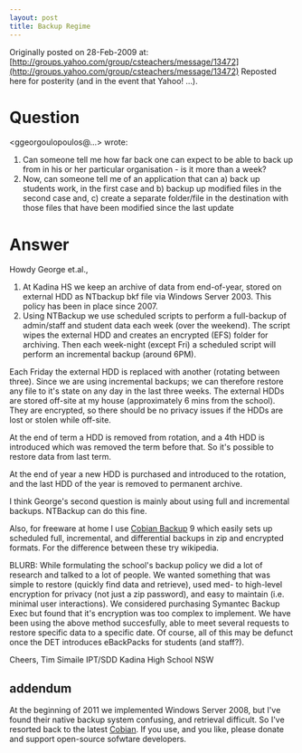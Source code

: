 ```yaml
---
layout: post
title: Backup Regime
---
```


Originally posted on 28-Feb-2009 at: [http://groups.yahoo.com/group/csteachers/message/13472](http://groups.yahoo.com/group/csteachers/message/13472)
Reposted here for posterity (and in the event that Yahoo! ...).

# Question
<ggeorgoulopoulos@...> wrote:
1. Can someone tell me how far back one can expect to be able to back up from in his or her particular organisation - is it more than a week?
1. Now, can someone tell me of an application that can a) back up students work, in the first case and b) backup up modified files in the second case and, c) create a separate folder/file in the destination with those files that have been modified since the last update

# Answer

Howdy George et.al.,

1. At Kadina HS we keep an archive of data from end-of-year, stored on external HDD as NTbackup bkf file via Windows Server 2003. This policy has been in place since 2007.
1. Using NTBackup we use scheduled scripts to perform a full-backup of admin/staff and student data each week (over the weekend). The script wipes the external HDD and creates an encrypted (EFS) folder for archiving. Then each week-night (except Fri) a scheduled script will perform an incremental backup (around 6PM).

Each Friday the external HDD is replaced with another (rotating between three). Since we are using incremental backups; we can therefore restore any file to it's state on any day in the last three weeks. The external HDDs are stored off-site at my house (approximately 6 mins from the school). They are encrypted, so there should be no privacy issues if the HDDs are lost or stolen while off-site.

At the end of term a HDD is removed from rotation, and a 4th HDD is introduced which was removed the term before that. So it's possible to restore data from last term.

At the end of year a new HDD is purchased and introduced to the rotation, and the last HDD of the year is removed to permanent archive.

I think George's second question is mainly about using full and incremental backups. NTBackup can do this fine.

Also, for freeware at home I use [Cobian Backup](https://www.cobiansoft.com/cobianbackup.html) 9 which easily sets up scheduled full, incremental, and differential backups in zip and encrypted formats. For the difference between these try wikipedia.

BLURB: While formulating the school's backup policy we did a lot of research and talked to a lot of people. We wanted something that was simple to restore (quickly find data and retrieve), used med- to high-level encryption for privacy (not just a zip password), and easy to maintain (i.e. minimal user interactions). We considered purchasing Symantec Backup Exec but found that it's encryption was too complex to implement. We have been using the above method succesfully, able to meet several requests to restore specific data to a specific date. Of course, all of this may be defunct once the DET introduces eBackPacks for students (and staff?).

Cheers,
Tim Simaile IPT/SDD
Kadina High School NSW

## addendum

At the beginning of 2011 we implemented Windows Server 2008, but I've found their native backup system confusing, and retrieval difficult. So I've resorted back to the latest [Cobian](https://www.cobiansoft.com/cobianbackup.html). If you use, and you like, please donate and support open-source sofwtare developers.
